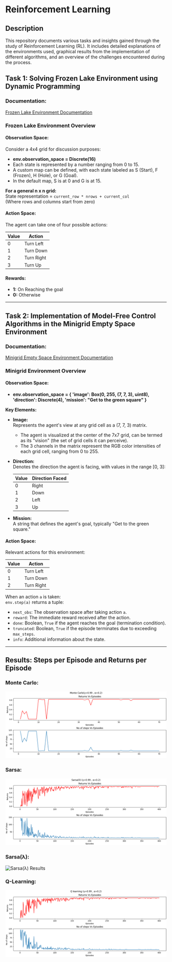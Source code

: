 # Reinforcement Learning

## Description

This repository documents various tasks and insights gained through the study of Reinforcement Learning (RL). It includes detailed explanations of the environments used, graphical results from the implementation of different algorithms, and an overview of the challenges encountered during the process.

## Task 1: Solving Frozen Lake Environment using Dynamic Programming

### Documentation:  
[Frozen Lake Environment Documentation](https://www.gymlibrary.dev/environments/toy_text/frozen_lake/)

### Frozen Lake Environment Overview

#### Observation Space:  
Consider a 4x4 grid for discussion purposes:  
- **env.observation_space = Discrete(16)**  
- Each state is represented by a number ranging from 0 to 15.  
- A custom map can be defined, with each state labeled as S (Start), F (Frozen), H (Hole), or G (Goal).  
- In the default map, S is at 0 and G is at 15.  

**For a general n x n grid:**  
State representation = `current_row * nrows + current_col`  
(Where rows and columns start from zero)

#### Action Space:  
The agent can take one of four possible actions:  
<!--- **0:** Left  
- **1:** Down  
- **2:** Right  
- **3:** Up  -->
| Value | Action     |
|-------|----------- |
| 0     | Turn Left  |
| 1     | Turn Down  |
| 2     | Turn Right |
| 3     | Turn Up    |
#### Rewards:  
- **1:** On Reaching the goal  
- **0:** Otherwise  

---

## Task 2: Implementation of Model-Free Control Algorithms in the Minigrid Empty Space Environment

### Documentation:  
[Minigrid Empty Space Environment Documentation](https://minigrid.farama.org/environments/minigrid/EmptyEnv/)

### Minigrid Environment Overview

#### Observation Space:  
- **env.observation_space = { 'image': Box(0, 255, (7, 7, 3), uint8), 'direction': Discrete(4), 'mission': "Get to the green square" }**  

**Key Elements:**
- **Image:**  
  Represents the agent's view at any grid cell as a (7, 7, 3) matrix.  
  - The agent is visualized at the center of the 7x7 grid, can be termed as its "vision" (the set of grid cells it can perceive).  
  - The 3 channels in the matrix represent the RGB color intensities of each grid cell, ranging from 0 to 255.

- **Direction:**  
 Denotes the direction the agent is facing, with values in the range [0, 3]:
    
  | Value | Direction Faced |
  |-------|-----------|
  | 0     | Right     |
  | 1     | Down      |
  | 2     | Left      |
  | 3     | Up        |

- **Mission:**  
  A string that defines the agent's goal, typically "Get to the green square."

#### Action Space:  
Relevant actions for this environment:  

| Value | Action     |
|-------|----------- |
| 0     | Turn Left  |
| 1     | Turn Down  |
| 2     | Turn Right | 

When an action `a` is taken:  
`env.step(a)` returns a tuple:  
- `next_obs`: The observation space after taking action `a`.  
- `reward`: The immediate reward received after the action.  
- `done`: Boolean, `True` if the agent reaches the goal (termination condition).  
- `truncated`: Boolean, `True` if the episode terminates due to exceeding `max_steps`.  
- `info`: Additional information about the state.

---

## Results: Steps per Episode and Returns per Episode

### Monte Carlo:
![Monte Carlo Results](results/minigrid/mc.png)

### Sarsa:
![Sarsa Results](results/minigrid/sarsa_0.png)

### Sarsa(λ):
![Sarsa(λ) Results](results/minigrid/sarsaλ_2.png)

### Q-Learning:
![Q-Learning Results](results/minigrid/q_learn.png)

